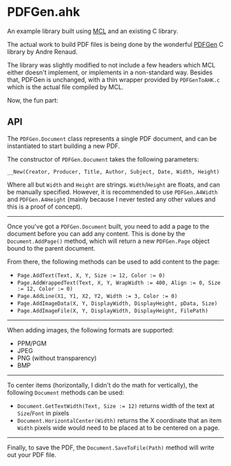 # PDFGen.ahk

An example library built using [MCL](https://github.com/G33kDude/MCL.ahk) and an existing C library.

The actual work to build PDF files is being done by the wonderful [PDFGen](https://github.com/AndreRenaud/PDFGen) C library by Andre Renaud. 

The library was slightly modified to not include a few headers which MCL either doesn't implement, or implements in a non-standard way. Besides that, PDFGen is unchanged, with a thin wrapper provided by `PDFGenToAHK.c` which is the actual file compiled by MCL.

Now, the fun part:

## API

The `PDFGen.Document` class represents a single PDF document, and can be instantiated to start building a new PDF.

The constructor of `PDFGen.Document` takes the following parameters:
```
__New(Creator, Producer, Title, Author, Subject, Date, Width, Height)
```

Where all but `Width` and `Height` are strings. `Width`/`Height` are floats, and can be manually specified. However, it is recommended to use `PDFGen.A4Width` and `PDFGen.A4Height` (mainly because I never tested any other values and this is a proof of concept).

---

Once you've got a `PDFGen.Document` built, you need to add a page to the document before you can add any content. This is done by the `Document.AddPage()` method, which will return a new `PDFGen.Page` object bound to the parent document.

From there, the following methods can be used to add content to the page:

* `Page.AddText(Text, X, Y, Size := 12, Color := 0)`
* `Page.AddWrappedText(Text, X, Y, WrapWidth := 400, Align := 0, Size := 12, Color := 0)`
* `Page.AddLine(X1, Y1, X2, Y2, Width := 3, Color := 0)`
* `Page.AddImageData(X, Y, DisplayWidth, DisplayHeight, pData, Size)`
* `Page.AddImageFile(X, Y, DisplayWidth, DisplayHeight, FilePath)`

---

When adding images, the following formats are supported:

* PPM/PGM
* JPEG
* PNG (without transparency)
* BMP

---

To center items (horizontally, I didn't do the math for vertically), the following `Document` methods can be used:

* `Document.GetTextWidth(Text, Size := 12)` returns width of the text at `Size`/`Font` in pixels
* `Document.HorizontalCenter(Width)` returns the X coordinate that an item `Width` pixels wide would need to be placed at to be centered on a page.

---

Finally, to save the PDF, the `Document.SaveToFile(Path)` method will write out your PDF file.